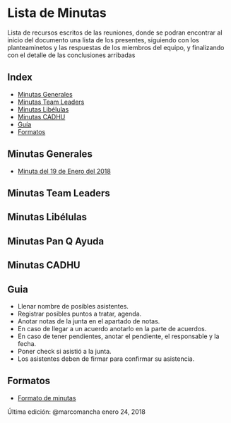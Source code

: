# Lista de Minutas
Lista de recursos escritos de las reuniones, donde se podran encontrar al inicio del documento una lista de los presentes, siguiendo con los planteaminetos y las respuestas de los miembros del equipo, y finalizando con el detalle de las conclusiones arribadas

## Index
* [Minutas Generales](#General)
* [Minutas Team Leaders](#Leaders)
* [Minutas Libélulas](#Libelulas)
* [Minutas CADHU](#CADHU)
* [Guía](#Guía)
* [Formatos](#Formatos)

<a id="General"></a>
## Minutas Generales

* [Minuta del 19 de Enero del 2018](https://docs.google.com/document/d/1EN89qgyndWqjpRlwKopbz9UKX-VDm92xxdcxKhvjg6E/edit?usp=sharing)

<a id="Leaders"></a>
## Minutas Team Leaders

<a id="Libelulas"></a>
## Minutas Libélulas

<a id="Pan"></a>
## Minutas Pan Q Ayuda

<a id="CADHU"></a>
## Minutas CADHU

<a id="Guía"></a>
## Guia
- Llenar nombre de posibles asistentes.
- Registrar posibles puntos a tratar, agenda.
- Anotar notas de la junta en el apartado de notas.
- En caso de llegar a un acuerdo anotarlo en la parte de acuerdos.
- En caso de tener pendientes, anotar el pendiente, el responsable y la fecha.
- Poner check si asistió a la junta.
- Los asistentes deben de firmar para confirmar su asistencia.

<a id="Formatos"></a>
## Formatos
* [Formato de minutas](https://github.com/CaveLabs-1/Wiki/blob/master/Minutas/Formatos/FORMATO%20MINUTA%20CAVELABS.docx)

Última edición: @marcomancha enero 24, 2018
